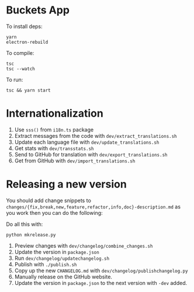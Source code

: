 # Buckets App

To install deps:

    yarn
    electron-rebuild

To compile:

    tsc
    tsc --watch


To run:

    tsc && yarn start


# Internationalization

1. Use `sss()` from `i18n.ts` package
2. Extract messages from the code with `dev/extract_translations.sh`
3. Update each language file with `dev/update_translations.sh`
4. Get stats with `dev/transstats.sh`
5. Send to GitHub for translation with `dev/export_translations.sh`
6. Get from GitHub with `dev/import_translations.sh`

# Releasing a new version

You should add change snippets to `changes/{fix,break,new,feature,refactor,info,doc}-description.md` as you work then you can do the following:

Do all this with:

    python mkrelease.py

1. Preview changes with `dev/changelog/combine_changes.sh`
2. Update the version in `package.json`
3. Run `dev/changelog/updatechangelog.sh`
4. Publish with `./publish.sh`
5. Copy up the new `CHANGELOG.md` with `dev/changelog/publishchangelog.py`
6. Manually release on the GitHub website.
7. Update the version in `package.json` to the next version with `-dev` added.

